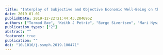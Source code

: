 ```yaml
---
title: "Interplay of Subjective and Objective Economic Well-Being on the Mental Health of Norwegian Adolescents"
date: 2019-01-01
publishDate: 2019-12-22T21:44:43.284695Z
authors: ["Tormod Bøe", "Keith J Petrie", "Børge Sivertsen", "Mari Hysing"]
publication_types: ["2"]
abstract: ""
featured: true
publication: ""
doi: "10.1016/j.ssmph.2019.100471"
---
```


